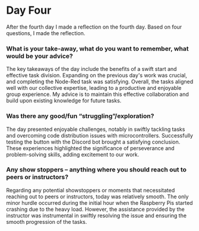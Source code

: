 # Day Four

After the fourth day I made a reflection on the fourth day. Based on four questions, I made the reflection.

### What is your take-away, what do you want to remember, what would be your advice?  

The key takeaways of the day include the benefits of a swift start and effective task division. Expanding on the previous day's work was crucial, and completing the Node-Red task was satisfying. Overall, the tasks aligned well with our collective expertise, leading to a productive and enjoyable group experience. My advice is to maintain this effective collaboration and build upon existing knowledge for future tasks.
        
### Was there any good/fun “struggling”/exploration?  

The day presented enjoyable challenges, notably in swiftly tackling tasks and overcoming code distribution issues with microcontrollers. Successfully testing the button with the Discord bot brought a satisfying conclusion. These experiences highlighted the significance of perseverance and problem-solving skills, adding excitement to our work.


### Any show stoppers – anything where you should reach out to peers or instructors?

Regarding any potential showstoppers or moments that necessitated reaching out to peers or instructors, today was relatively smooth. The only minor hurdle occurred during the initial hour when the Raspberry Pis started crashing due to the heavy load. However, the assistance provided by the instructor was instrumental in swiftly resolving the issue and ensuring the smooth progression of the tasks.
